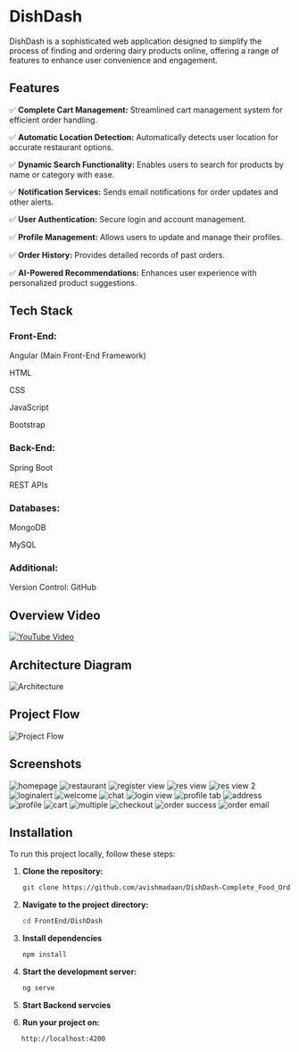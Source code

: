 # DishDash

DishDash is a sophisticated web application designed to simplify the process of finding and ordering dairy products online, offering a range of features to enhance user convenience and engagement.

## Features

✅ **Complete Cart Management:** Streamlined cart management system for efficient order handling.

✅ **Automatic Location Detection:** Automatically detects user location for accurate restaurant options.

✅ **Dynamic Search Functionality:** Enables users to search for products by name or category with ease.

✅ **Notification Services:** Sends email notifications for order updates and other alerts.

✅ **User Authentication:** Secure login and account management.

✅ **Profile Management:** Allows users to update and manage their profiles.

✅ **Order History:** Provides detailed records of past orders.

✅ **AI-Powered Recommendations:** Enhances user experience with personalized product suggestions.

## Tech Stack

### Front-End:
Angular (Main Front-End Framework)

HTML

CSS

JavaScript

Bootstrap

### Back-End:
Spring Boot

REST APIs

### Databases:
MongoDB

MySQL

### Additional:
Version Control: GitHub

## Overview Video
[![YouTube Video](https://img.youtube.com/vi/8FZFjvkYMn8/0.jpg)](https://www.youtube.com/watch?v=8FZFjvkYMn8&t=3s)

## Architecture Diagram

![Architecture](ArchitectureDiagram.png)

## Project Flow
![Project Flow](FlowDiagram.png)

## Screenshots
![homepage](Screenshots/HomePage.png)
![restaurant](Screenshots/Restaurants.png)
![register view](Screenshots/RegisterView.png)
![res view](Screenshots/Restaurant_view_1.png)
![res view 2](Screenshots/Restaurant_view_2.png)
![loginalert](Screenshots/LoginAlert.png)
![welcome](Screenshots/Welcome_Email.png)
![chat](Screenshots/Chatbot.png)
![login view](Screenshots/LoginView.png)
![profile tab](Screenshots/ProfileTab.png)
![address](Screenshots/Address_Tab.png)
![profile](Screenshots/Edit_Profile_Tab.png)
![cart](Screenshots/Cart_Section.png)
![multiple](Screenshots/Multiple_Res_Alert.png)
![checkout](Screenshots/Checkout.png)
![order success](Screenshots/Order_Success.png)
![order email](Screenshots/Order_Success_Email.png)


## Installation
To run this project locally, follow these steps:

1. **Clone the repository:**
   ```sh
   git clone https://github.com/avishmadaan/DishDash-Complete_Food_Ordering_Web_App
   
2. **Navigate to the project directory:**
    ```sh
   cd FrontEnd/DishDash

3. **Install dependencies**
    ```sh
    npm install

4. **Start the development server:**
    ```sh
   ng serve

5. **Start Backend servcies**

6. **Run your project on:**
```sh
   http://localhost:4200

